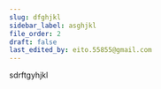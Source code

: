 ```yaml
---
slug: dfghjkl
sidebar_label: asghjkl
file_order: 2
draft: false
last_edited_by: eito.55855@gmail.com
---
```

sdrftgyhjkl